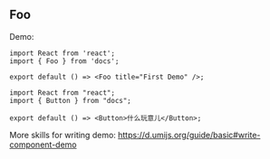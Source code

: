 <!--
 * @Author: your name
 * @Date: 2021-12-13 11:49:21
 * @LastEditTime: 2021-12-13 14:20:47
 * @LastEditors: your name
 * @Description: 打开koroFileHeader查看配置 进行设置: https://github.com/OBKoro1/koro1FileHeader/wiki/%E9%85%8D%E7%BD%AE
 * @FilePath: \n-design\docs\src\Foo\index.md
-->

## Foo

Demo:

```tsx
import React from 'react';
import { Foo } from 'docs';

export default () => <Foo title="First Demo" />;
```


```tsx
import React from "react";
import { Button } from "docs";

export default () => <Button>什么玩意儿</Button>;
```

More skills for writing demo: https://d.umijs.org/guide/basic#write-component-demo
